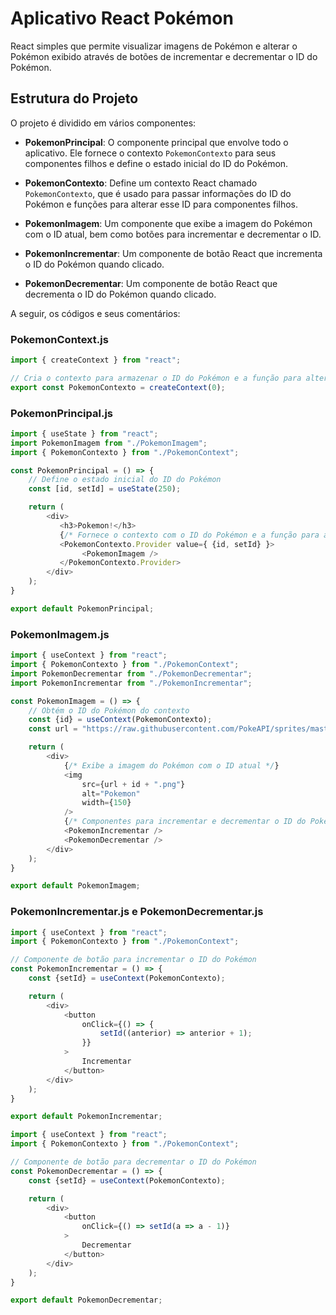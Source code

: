 # Aplicativo React Pokémon

React simples que permite visualizar imagens de Pokémon e alterar o Pokémon exibido através de botões de incrementar e decrementar o ID do Pokémon.

## Estrutura do Projeto

O projeto é dividido em vários componentes:

- **PokemonPrincipal**: O componente principal que envolve todo o aplicativo. Ele fornece o contexto `PokemonContexto` para seus componentes filhos e define o estado inicial do ID do Pokémon.

- **PokemonContexto**: Define um contexto React chamado `PokemonContexto`, que é usado para passar informações do ID do Pokémon e funções para alterar esse ID para componentes filhos.

- **PokemonImagem**: Um componente que exibe a imagem do Pokémon com o ID atual, bem como botões para incrementar e decrementar o ID.

- **PokemonIncrementar**: Um componente de botão React que incrementa o ID do Pokémon quando clicado.

- **PokemonDecrementar**: Um componente de botão React que decrementa o ID do Pokémon quando clicado.

A seguir, os códigos e seus comentários:

### PokemonContext.js

```javascript
import { createContext } from "react";

// Cria o contexto para armazenar o ID do Pokémon e a função para alterá-lo
export const PokemonContexto = createContext(0);
```

### PokemonPrincipal.js

```javascript
import { useState } from "react";
import PokemonImagem from "./PokemonImagem";
import { PokemonContexto } from "./PokemonContext";

const PokemonPrincipal = () => {
    // Define o estado inicial do ID do Pokémon
    const [id, setId] = useState(250);

    return (
        <div>
           <h3>Pokemon!</h3>
           {/* Fornece o contexto com o ID do Pokémon e a função para alterá-lo */}
           <PokemonContexto.Provider value={ {id, setId} }>
                <PokemonImagem />
           </PokemonContexto.Provider>
        </div>
    );
}

export default PokemonPrincipal;
```

### PokemonImagem.js

```javascript
import { useContext } from "react";
import { PokemonContexto } from "./PokemonContext";
import PokemonDecrementar from "./PokemonDecrementar";
import PokemonIncrementar from "./PokemonIncrementar";

const PokemonImagem = () => {
    // Obtém o ID do Pokémon do contexto
    const {id} = useContext(PokemonContexto);
    const url = "https://raw.githubusercontent.com/PokeAPI/sprites/master/sprites/pokemon/";

    return (
        <div>
            {/* Exibe a imagem do Pokémon com o ID atual */}
            <img 
                src={url + id + ".png"}
                alt="Pokemon"
                width={150}
            />
            {/* Componentes para incrementar e decrementar o ID do Pokémon */}
            <PokemonIncrementar />
            <PokemonDecrementar />
        </div>
    );
}

export default PokemonImagem;
```

### PokemonIncrementar.js e PokemonDecrementar.js

```javascript
import { useContext } from "react";
import { PokemonContexto } from "./PokemonContext";

// Componente de botão para incrementar o ID do Pokémon
const PokemonIncrementar = () => {
    const {setId} = useContext(PokemonContexto);

    return (
        <div>
            <button
                onClick={() => {
                    setId((anterior) => anterior + 1);
                }}
            >
                Incrementar
            </button>
        </div>
    );
}

export default PokemonIncrementar;
```

```javascript
import { useContext } from "react";
import { PokemonContexto } from "./PokemonContext";

// Componente de botão para decrementar o ID do Pokémon
const PokemonDecrementar = () => {
    const {setId} = useContext(PokemonContexto);

    return (
        <div>
            <button
                onClick={() => setId(a => a - 1)}
            >
                Decrementar
            </button>
        </div>
    );
}

export default PokemonDecrementar;
```
